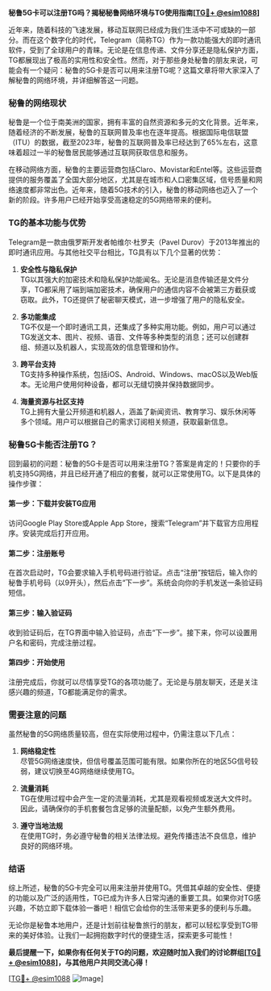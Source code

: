 **秘鲁5G卡可以注册TG吗？揭秘秘鲁网络环境与TG使用指南[[TG💪+ @esim1088](https://t.me/s/esim1088)]**

近年来，随着科技的飞速发展，移动互联网已经成为我们生活中不可或缺的一部分。而在这个数字化的时代，Telegram（简称TG）作为一款功能强大的即时通讯软件，受到了全球用户的青睐。无论是在信息传递、文件分享还是隐私保护方面，TG都展现出了极高的实用性和安全性。然而，对于那些身处秘鲁的朋友来说，可能会有一个疑问：秘鲁的5G卡是否可以用来注册TG呢？这篇文章将带大家深入了解秘鲁的网络环境，并详细解答这一问题。

### 秘鲁的网络现状

秘鲁是一个位于南美洲的国家，拥有丰富的自然资源和多元的文化背景。近年来，随着经济的不断发展，秘鲁的互联网普及率也在逐年提高。根据国际电信联盟（ITU）的数据，截至2023年，秘鲁的互联网普及率已经达到了65%左右，这意味着超过一半的秘鲁居民能够通过互联网获取信息和服务。

在移动网络方面，秘鲁的主要运营商包括Claro、Movistar和Entel等。这些运营商提供的服务覆盖了全国大部分地区，尤其是在城市和人口密集区域，信号质量和网络速度都非常出色。近年来，随着5G技术的引入，秘鲁的移动网络也迈入了一个新的阶段。许多用户已经开始享受高速稳定的5G网络带来的便利。

### TG的基本功能与优势

Telegram是一款由俄罗斯开发者帕维尔·杜罗夫（Pavel Durov）于2013年推出的即时通讯应用。与其他社交平台相比，TG具有以下几个显著的优势：

1. **安全性与隐私保护**  
   TG以其强大的加密技术和隐私保护功能闻名。无论是消息传输还是文件分享，TG都采用了端到端加密技术，确保用户的通信内容不会被第三方截获或窃取。此外，TG还提供了秘密聊天模式，进一步增强了用户的隐私安全。

2. **多功能集成**  
   TG不仅是一个即时通讯工具，还集成了多种实用功能。例如，用户可以通过TG发送文本、图片、视频、语音、文件等多种类型的消息；还可以创建群组、频道以及机器人，实现高效的信息管理和协作。

3. **跨平台支持**  
   TG支持多种操作系统，包括iOS、Android、Windows、macOS以及Web版本。无论用户使用何种设备，都可以无缝切换并保持数据同步。

4. **海量资源与社区支持**  
   TG上拥有大量公开频道和机器人，涵盖了新闻资讯、教育学习、娱乐休闲等多个领域。用户可以根据自己的需求订阅相关频道，获取最新信息。

### 秘鲁5G卡能否注册TG？

回到最初的问题：秘鲁的5G卡是否可以用来注册TG？答案是肯定的！只要你的手机支持5G网络，并且已经开通了相应的套餐，就可以正常使用TG。以下是具体的操作步骤：

#### 第一步：下载并安装TG应用
访问Google Play Store或Apple App Store，搜索“Telegram”并下载官方应用程序。安装完成后打开应用。

#### 第二步：注册账号
在首次启动时，TG会要求输入手机号码进行验证。点击“注册”按钮后，输入你的秘鲁手机号码（以9开头），然后点击“下一步”。系统会向你的手机发送一条验证码短信。

#### 第三步：输入验证码
收到验证码后，在TG界面中输入验证码，点击“下一步”。接下来，你可以设置用户名和密码，完成注册过程。

#### 第四步：开始使用
注册完成后，你就可以尽情享受TG的各项功能了。无论是与朋友聊天，还是关注感兴趣的频道，TG都能满足你的需求。

### 需要注意的问题

虽然秘鲁的5G网络质量较高，但在实际使用过程中，仍需注意以下几点：

1. **网络稳定性**  
   尽管5G网络速度快，但信号覆盖范围可能有限。如果你所在的地区5G信号较弱，建议切换至4G网络继续使用TG。

2. **流量消耗**  
   TG在使用过程中会产生一定的流量消耗，尤其是观看视频或发送大文件时。因此，请确保你的手机套餐包含足够的流量配额，以免产生额外费用。

3. **遵守当地法规**  
   在使用TG时，务必遵守秘鲁的相关法律法规。避免传播违法不良信息，维护良好的网络环境。

### 结语

综上所述，秘鲁的5G卡完全可以用来注册并使用TG。凭借其卓越的安全性、便捷的功能以及广泛的适用性，TG已成为许多人日常沟通的重要工具。如果你对TG感兴趣，不妨立即下载体验一番吧！相信它会给你的生活带来更多的便利与乐趣。

无论你是秘鲁本地用户，还是计划前往秘鲁旅行的朋友，都可以轻松享受到TG带来的美好体验。让我们一起拥抱数字时代的便捷生活，探索更多可能性！

**最后提醒一下，如果你有任何关于TG的问题，欢迎随时加入我们的讨论群组[[TG💪+ @esim1088](https://t.me/s/esim1088)]，与其他用户共同交流心得！**

[[TG💪+ @esim1088](https://t.me/s/esim1088) ![Image](https://i.postimg.cc/4NQfJmqS/Snipaste-2025-05-13-00-14-12.png)]